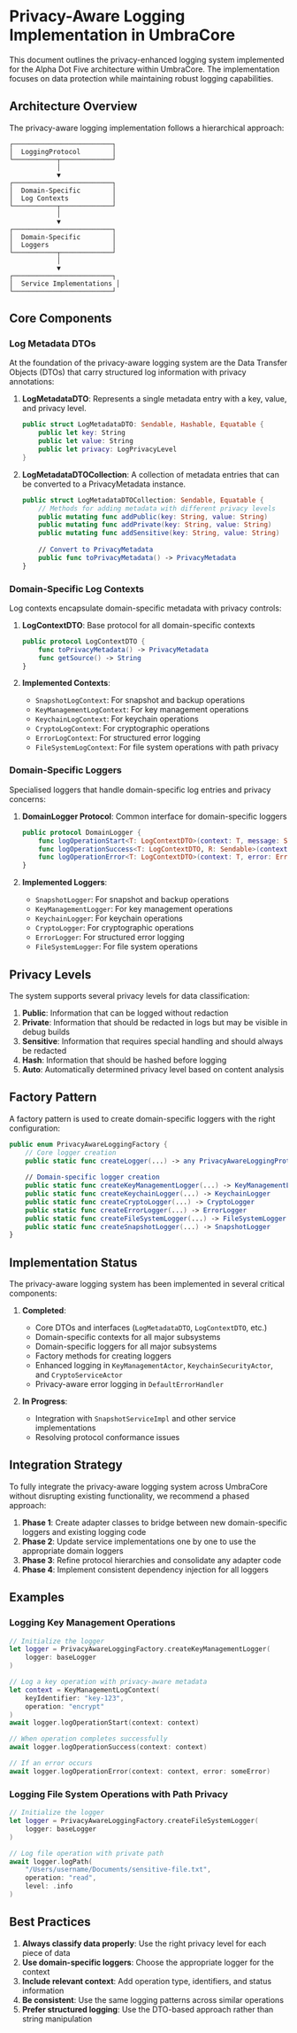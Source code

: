 # Privacy-Aware Logging Implementation in UmbraCore

This document outlines the privacy-enhanced logging system implemented for the Alpha Dot Five architecture within UmbraCore. The implementation focuses on data protection while maintaining robust logging capabilities.

## Architecture Overview

The privacy-aware logging implementation follows a hierarchical approach:

```
┌─────────────────────────┐
│  LoggingProtocol        │
└───────────┬─────────────┘
            │
            ▼
┌─────────────────────────┐
│  Domain-Specific        │
│  Log Contexts           │
└───────────┬─────────────┘
            │
            ▼
┌─────────────────────────┐
│  Domain-Specific        │
│  Loggers                │
└───────────┬─────────────┘
            │
            ▼
┌─────────────────────────┐
│  Service Implementations │
└─────────────────────────┘
```

## Core Components

### Log Metadata DTOs

At the foundation of the privacy-aware logging system are the Data Transfer Objects (DTOs) that carry structured log information with privacy annotations:

1. **LogMetadataDTO**: Represents a single metadata entry with a key, value, and privacy level.
   ```swift
   public struct LogMetadataDTO: Sendable, Hashable, Equatable {
       public let key: String
       public let value: String
       public let privacy: LogPrivacyLevel
   }
   ```

2. **LogMetadataDTOCollection**: A collection of metadata entries that can be converted to a PrivacyMetadata instance.
   ```swift
   public struct LogMetadataDTOCollection: Sendable, Equatable {
       // Methods for adding metadata with different privacy levels
       public mutating func addPublic(key: String, value: String)
       public mutating func addPrivate(key: String, value: String)
       public mutating func addSensitive(key: String, value: String)
       
       // Convert to PrivacyMetadata
       public func toPrivacyMetadata() -> PrivacyMetadata
   }
   ```

### Domain-Specific Log Contexts

Log contexts encapsulate domain-specific metadata with privacy controls:

1. **LogContextDTO**: Base protocol for all domain-specific contexts
   ```swift
   public protocol LogContextDTO {
       func toPrivacyMetadata() -> PrivacyMetadata
       func getSource() -> String
   }
   ```

2. **Implemented Contexts**:
   - `SnapshotLogContext`: For snapshot and backup operations
   - `KeyManagementLogContext`: For key management operations
   - `KeychainLogContext`: For keychain operations
   - `CryptoLogContext`: For cryptographic operations
   - `ErrorLogContext`: For structured error logging
   - `FileSystemLogContext`: For file system operations with path privacy

### Domain-Specific Loggers

Specialised loggers that handle domain-specific log entries and privacy concerns:

1. **DomainLogger Protocol**: Common interface for domain-specific loggers
   ```swift
   public protocol DomainLogger {
       func logOperationStart<T: LogContextDTO>(context: T, message: String?) async
       func logOperationSuccess<T: LogContextDTO, R: Sendable>(context: T, result: R?, message: String?) async
       func logOperationError<T: LogContextDTO>(context: T, error: Error, message: String?) async
   }
   ```

2. **Implemented Loggers**:
   - `SnapshotLogger`: For snapshot and backup operations
   - `KeyManagementLogger`: For key management operations
   - `KeychainLogger`: For keychain operations
   - `CryptoLogger`: For cryptographic operations
   - `ErrorLogger`: For structured error logging
   - `FileSystemLogger`: For file system operations

## Privacy Levels

The system supports several privacy levels for data classification:

1. **Public**: Information that can be logged without redaction
2. **Private**: Information that should be redacted in logs but may be visible in debug builds
3. **Sensitive**: Information that requires special handling and should always be redacted
4. **Hash**: Information that should be hashed before logging
5. **Auto**: Automatically determined privacy level based on content analysis

## Factory Pattern

A factory pattern is used to create domain-specific loggers with the right configuration:

```swift
public enum PrivacyAwareLoggingFactory {
    // Core logger creation
    public static func createLogger(...) -> any PrivacyAwareLoggingProtocol
    
    // Domain-specific logger creation
    public static func createKeyManagementLogger(...) -> KeyManagementLogger
    public static func createKeychainLogger(...) -> KeychainLogger
    public static func createCryptoLogger(...) -> CryptoLogger
    public static func createErrorLogger(...) -> ErrorLogger
    public static func createFileSystemLogger(...) -> FileSystemLogger
    public static func createSnapshotLogger(...) -> SnapshotLogger
}
```

## Implementation Status

The privacy-aware logging system has been implemented in several critical components:

1. **Completed**:
   - Core DTOs and interfaces (`LogMetadataDTO`, `LogContextDTO`, etc.)
   - Domain-specific contexts for all major subsystems
   - Domain-specific loggers for all major subsystems
   - Factory methods for creating loggers
   - Enhanced logging in `KeyManagementActor`, `KeychainSecurityActor`, and `CryptoServiceActor`
   - Privacy-aware error logging in `DefaultErrorHandler`

2. **In Progress**:
   - Integration with `SnapshotServiceImpl` and other service implementations
   - Resolving protocol conformance issues

## Integration Strategy

To fully integrate the privacy-aware logging system across UmbraCore without disrupting existing functionality, we recommend a phased approach:

1. **Phase 1**: Create adapter classes to bridge between new domain-specific loggers and existing logging code
2. **Phase 2**: Update service implementations one by one to use the appropriate domain loggers
3. **Phase 3**: Refine protocol hierarchies and consolidate any adapter code
4. **Phase 4**: Implement consistent dependency injection for all loggers

## Examples

### Logging Key Management Operations

```swift
// Initialize the logger
let logger = PrivacyAwareLoggingFactory.createKeyManagementLogger(
    logger: baseLogger
)

// Log a key operation with privacy-aware metadata
let context = KeyManagementLogContext(
    keyIdentifier: "key-123", 
    operation: "encrypt"
)
await logger.logOperationStart(context: context)

// When operation completes successfully
await logger.logOperationSuccess(context: context)

// If an error occurs
await logger.logOperationError(context: context, error: someError)
```

### Logging File System Operations with Path Privacy

```swift
// Initialize the logger
let logger = PrivacyAwareLoggingFactory.createFileSystemLogger(
    logger: baseLogger
)

// Log file operation with private path
await logger.logPath(
    "/Users/username/Documents/sensitive-file.txt",
    operation: "read",
    level: .info
)
```

## Best Practices

1. **Always classify data properly**: Use the right privacy level for each piece of data
2. **Use domain-specific loggers**: Choose the appropriate logger for the context
3. **Include relevant context**: Add operation type, identifiers, and status information
4. **Be consistent**: Use the same logging patterns across similar operations
5. **Prefer structured logging**: Use the DTO-based approach rather than string manipulation
